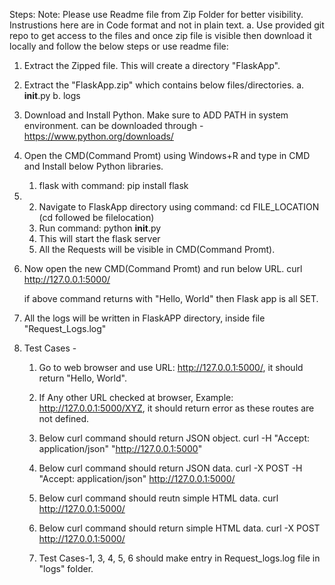 Steps:
Note: Please use Readme file from Zip Folder for better visibility. Instrustions here are in Code format and not in plain text.
a. Use provided git repo to get access to the files and once zip file is visible then download it locally and follow the below steps or use readme file:

1. Extract the Zipped file. This will create a directory "FlaskApp".

2.  Extract the "FlaskApp.zip" which contains below files/directories.
	a. __init__.py
	b. logs
	
3. Download and Install Python. Make sure to ADD PATH in system environment.
	can be downloaded through - https://www.python.org/downloads/
	
4. Open the CMD(Command Promt) using Windows+R and type in CMD and Install below Python libraries. 
	1) flask with command:
				pip install flask
4.
	2) Navigate to FlaskApp directory using command: cd FILE_LOCATION (cd followed be filelocation)
	3) Run command: python __init__.py		
	4) This will start the flask server
	5) All the Requests will be visible in CMD(Command Promt).
	
5. Now open the new CMD(Command Promt) and run below URL.
	curl http://127.0.0.1:5000/
	
	if above command returns with "Hello, World" then Flask app is all SET.

6. All the logs will be written in FlaskAPP directory, inside file "Request_Logs.log"

7. Test Cases - 

	1. Go to web browser and use URL: http://127.0.0.1:5000/, it should return "Hello, World".

	2. If Any other URL checked at browser, Example: http://127.0.0.1:5000/XYZ, it should return error as these routes are not defined.

	3. Below curl command should return JSON object.
		curl -H "Accept: application/json" "http://127.0.0.1:5000"
	
	4. Below curl command should return JSON data.
		curl -X POST -H "Accept: application/json" http://127.0.0.1:5000/
	
	5. Below curl command should reutn simple HTML data.
		curl http://127.0.0.1:5000/
	
	6. Below curl command should return simple HTML data.
		curl -X POST http://127.0.0.1:5000/

	7. Test Cases-1, 3, 4, 5, 6 should make entry in Request_logs.log file in "logs" folder.
